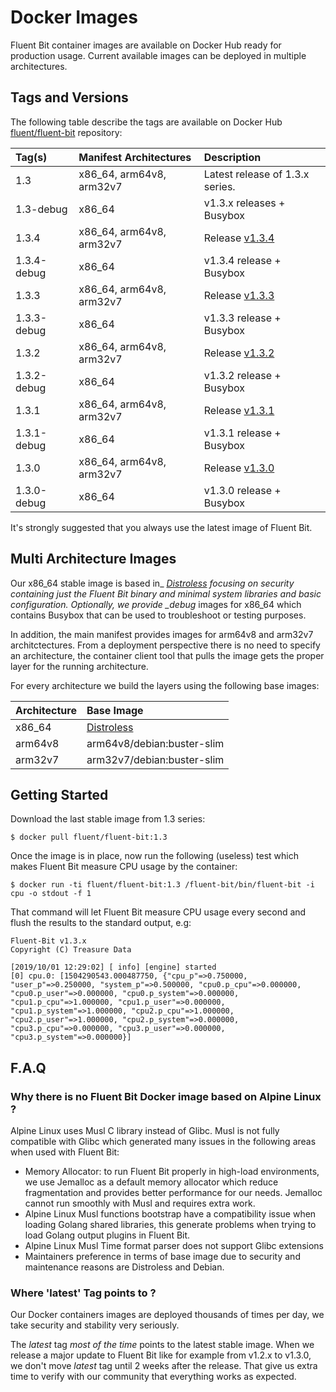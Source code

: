 # Docker Images

Fluent Bit container images are available on Docker Hub ready for production usage. Current available images can be deployed in multiple architectures.

## Tags and Versions

The following table describe the tags are available on Docker Hub [fluent/fluent-bit](https://hub.docker.com/r/fluent/fluent-bit/) repository:

| Tag\(s\) | Manifest Architectures | Description |
| :--- | :--- | :--- |
| 1.3 | x86\_64, arm64v8, arm32v7 | Latest release of 1.3.x series. |
| 1.3-debug | x86\_64 | v1.3.x releases + Busybox |
| 1.3.4 | x86\_64, arm64v8, arm32v7 | Release [v1.3.4](https://fluentbit.io/announcements/v1.3.4) |
| 1.3.4-debug | x86\_64 | v1.3.4 release + Busybox |
| 1.3.3 | x86\_64, arm64v8, arm32v7 | Release [v1.3.3](https://fluentbit.io/announcements/v1.3.3) |
| 1.3.3-debug | x86\_64 | v1.3.3 release + Busybox |
| 1.3.2 | x86\_64, arm64v8, arm32v7 | Release [v1.3.2](https://fluentbit.io/announcements/v1.3.2) |
| 1.3.2-debug | x86\_64 | v1.3.2 release + Busybox |
| 1.3.1 | x86\_64, arm64v8, arm32v7 | Release [v1.3.1](https://fluentbit.io/announcements/v1.3.1) |
| 1.3.1-debug | x86\_64 | v1.3.1 release + Busybox |
| 1.3.0 | x86\_64, arm64v8, arm32v7 | Release [v1.3.0](https://fluentbit.io/announcements/v1.3.0) |
| 1.3.0-debug | x86\_64 | v1.3.0 release + Busybox |

It's strongly suggested that you always use the latest image of Fluent Bit.

## Multi Architecture Images

Our x86_64 stable image is based in_ [_Distroless_](https://github.com/GoogleContainerTools/distroless) _focusing on security containing just the Fluent Bit binary and minimal system libraries and basic configuration. Optionally, we provide \_debug_ images for x86\_64 which contains Busybox that can be used to troubleshoot or testing purposes.

In addition, the main manifest provides images for arm64v8 and arm32v7 architctectures. From a deployment perspective there is no need to specify an architecture, the container client tool that pulls the image gets the proper layer for the running architecture.

For every architecture we build the layers using the following base images:

| Architecture | Base Image |
| :--- | :--- |
| x86\_64 | [Distroless](https://github.com/GoogleContainerTools/distroless) |
| arm64v8 | arm64v8/debian:buster-slim |
| arm32v7 | arm32v7/debian:buster-slim |

## Getting Started

Download the last stable image from 1.3 series:

```text
$ docker pull fluent/fluent-bit:1.3
```

Once the image is in place, now run the following \(useless\) test which makes Fluent Bit measure CPU usage by the container:

```text
$ docker run -ti fluent/fluent-bit:1.3 /fluent-bit/bin/fluent-bit -i cpu -o stdout -f 1
```

That command will let Fluent Bit measure CPU usage every second and flush the results to the standard output, e.g:

```text
Fluent-Bit v1.3.x
Copyright (C) Treasure Data

[2019/10/01 12:29:02] [ info] [engine] started
[0] cpu.0: [1504290543.000487750, {"cpu_p"=>0.750000, "user_p"=>0.250000, "system_p"=>0.500000, "cpu0.p_cpu"=>0.000000, "cpu0.p_user"=>0.000000, "cpu0.p_system"=>0.000000, "cpu1.p_cpu"=>1.000000, "cpu1.p_user"=>0.000000, "cpu1.p_system"=>1.000000, "cpu2.p_cpu"=>1.000000, "cpu2.p_user"=>1.000000, "cpu2.p_system"=>0.000000, "cpu3.p_cpu"=>0.000000, "cpu3.p_user"=>0.000000, "cpu3.p_system"=>0.000000}]
```

## F.A.Q

### Why there is no Fluent Bit Docker image based on Alpine Linux ?

Alpine Linux uses Musl C library instead of Glibc. Musl is not fully compatible with Glibc which generated many issues in the following areas when used with Fluent Bit:

* Memory Allocator: to run Fluent Bit properly in high-load environments, we use Jemalloc as a default memory allocator which reduce fragmentation and provides better performance for our needs. Jemalloc cannot run smoothly with Musl and requires extra work.
* Alpine Linux Musl functions bootstrap have a compatibility issue when loading Golang shared libraries, this generate problems when trying to load Golang output plugins in Fluent Bit.
* Alpine Linux Musl Time format parser does not support Glibc extensions
* Maintainers preference in terms of base image due to security and maintenance reasons are Distroless and Debian.

### Where 'latest' Tag points to ?

Our Docker containers images are deployed thousands of times per day, we take security and stability very seriously.

The _latest_ tag _most of the time_ points to the latest stable image. When we release a major update to Fluent Bit like for example from v1.2.x to v1.3.0, we don't move _latest_ tag until 2 weeks after the release. That give us extra time to verify with our community that everything works as expected.
